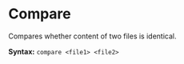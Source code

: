 # Compare

Compares whether content of two files is identical.

**Syntax:** `compare <file1> <file2>`
